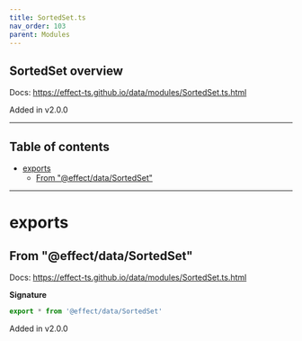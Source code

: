 ```yaml
---
title: SortedSet.ts
nav_order: 103
parent: Modules
---
```


## SortedSet overview

Docs: https://effect-ts.github.io/data/modules/SortedSet.ts.html

Added in v2.0.0

---

<h2 class="text-delta">Table of contents</h2>

- [exports](#exports)
  - [From "@effect/data/SortedSet"](#from-effectdatasortedset)

---

# exports

## From "@effect/data/SortedSet"

Docs: https://effect-ts.github.io/data/modules/SortedSet.ts.html

**Signature**

```ts
export * from '@effect/data/SortedSet'
```

Added in v2.0.0
